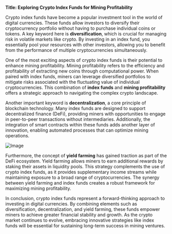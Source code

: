 **Title: Exploring Crypto Index Funds for Mining Profitability**

Crypto index funds have become a popular investment tool in the world of digital currencies. These funds allow investors to diversify their cryptocurrency portfolio without having to purchase individual coins or tokens. A key keyword here is **diversification**, which is crucial for managing risk in volatile markets like crypto. By investing in an index fund, you essentially pool your resources with other investors, allowing you to benefit from the performance of multiple cryptocurrencies simultaneously.

One of the most exciting aspects of crypto index funds is their potential to enhance mining profitability. Mining profitability refers to the efficiency and profitability of extracting new coins through computational power. When paired with index funds, miners can leverage diversified portfolios to mitigate risks associated with the fluctuating value of individual cryptocurrencies. This combination of **index funds** and **mining profitability** offers a strategic approach to navigating the complex crypto landscape.

Another important keyword is **decentralization**, a core principle of blockchain technology. Many index funds are designed to support decentralized finance (DeFi), providing miners with opportunities to engage in peer-to-peer transactions without intermediaries. Additionally, the integration of smart contracts within these funds adds another layer of innovation, enabling automated processes that can optimize mining operations.

![Image](https://github.com/user-attachments/assets/3be06921-4469-491d-bd37-5f14c53422b7)

Furthermore, the concept of **yield farming** has gained traction as part of the DeFi ecosystem. Yield farming allows miners to earn additional rewards by staking their assets in liquidity pools. This strategy complements the use of crypto index funds, as it provides supplementary income streams while maintaining exposure to a broad range of cryptocurrencies. The synergy between yield farming and index funds creates a robust framework for maximizing mining profitability.

In conclusion, crypto index funds represent a forward-thinking approach to investing in digital currencies. By combining elements such as diversification, decentralization, and yield farming, these funds empower miners to achieve greater financial stability and growth. As the crypto market continues to evolve, embracing innovative strategies like index funds will be essential for sustaining long-term success in mining ventures.